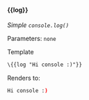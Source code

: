 #### \{{log}}
_Simple `console.log()`_

Parameters: `none`

Template

```html
\{{log "Hi console :)"}}
```

Renders to:

```bash
Hi console :)
```
